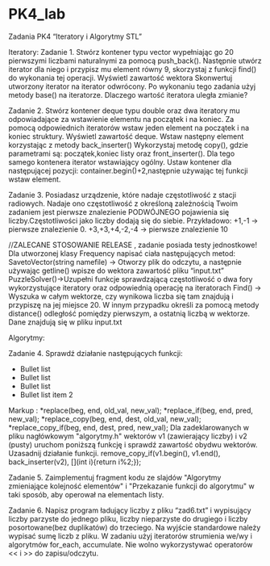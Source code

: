 # PK4_lab
Zadania PK4 “Iteratory i Algorytmy STL”

Iteratory:
Zadanie 1.
Stwórz kontener typu vector wypełniając go 20 pierwszymi liczbami naturalnymi za pomocą push_back(). Następnie utwórz iterator dla niego i przypisz mu element równy 9, skorzystaj z funkcji find() do wykonania tej operacji. Wyświetl zawartość wektora
Skonwertuj utworzony iterator na iterator odwrócony. Po wykonaniu tego zadania użyj metody base() na iteratorze. Dlaczego wartość iteratora uległa zmianie?

Zadanie 2.
Stwórz kontener deque typu double oraz dwa iteratory mu odpowiadające za wstawienie elementu na początek i na koniec.
Za pomocą odpowiednich iteratorów wstaw jeden element na początek i na koniec struktury. Wyświetl zawartość deque.
Wstaw następny element korzystając z metody back_inserter()
Wykorzystaj metodę copy(), gdzie parametrami są: początek,koniec listy oraz front_inserter().
Dla tego samego kontenera iterator wstawiający ogólny. Ustaw kontener dla następującej pozycji: container.begin()+2,następnie używając tej funkcji wstaw element.

Zadanie 3.
Posiadasz urządzenie, które nadaje częstotliwość z stacji radiowych. Nadaje ono częstotliwość z określoną zależnością Twoim zadaniem jest pierwsze znalezienie PODWÓJNEGO pojawienia się liczby.Częstotliwości jako liczby dodają się do siebie.
 Przykładowo: +1,-1 -> pierwsze znalezienie 0. 
  +3,+3,+4,-2,-4 -> pierwsze znalezienie 10
  
  //ZALECANE STOSOWANIE RELEASE , zadanie posiada testy jednostkowe! 
Dla utworzonej klasy Frequency napisać ciała następujących metod:
SavetoVector(string namefile) -> Otworzy plik do odczytu, a następnie używając getline() wpisze do wektora zawartość pliku “input.txt”
PuzzleSolver()->Uzupełni funkcje sprawdzającą częstotliwość o dwa fory wykorzystujące iteratory oraz  odpowiednią operację na iteratorach
Find() -> Wyszuka w całym wektorze, czy wynikowa liczba się tam znajdują i przypiszę na jej miejsce 20. W innym przypadku określi  za pomocą metody distance() odległość pomiędzy pierwszym, a ostatnią liczbą w wektorze.
Dane znajdują się w pliku input.txt

Algorytmy:

Zadanie 4.
Sprawdź działanie następujących funkcji:
* Bullet list
* Bullet list
* Bullet list
* Bullet list item 2

 Markup : *replace(beg, end, old_val, new_val);
	   *replace_if(beg, end, pred, new_val);
	   *replace_copy(beg, end, dest, old_val, new_val);
	   *replace_copy_if(beg, end, dest, pred, new_val);
Dla zadeklarowanych w pliku nagłówkowym "algorytmy.h" wektorów v1 (zawierający liczby) 
i v2 (pusty) uruchom poniższą funkcję i sprawdź zawartość obydwu wektorów. 
Uzasadnij działanie funkcji.
remove_copy_if(v1.begin(), v1.end(), back_inserter(v2), [](int i){return i%2;});

Zadanie 5.
Zaimplementuj fragment kodu ze slajdów "Algorytmy zmieniające kolejność elementów" i "Przekazanie funkcji do algorytmu" w taki sposób, aby operował na elementach listy.

Zadanie 6.
Napisz program ładujący liczby z pliku “zad6.txt” i wypisujący liczby parzyste do jednego pliku, liczby nieparzyste do drugiego i liczby posortowane(bez duplikatów) do trzeciego. Na wyjście standardowe należy wypisać sumę liczb z pliku.
W zadaniu użyj iteratorów strumienia we/wy i algorytmów for_each, accumulate.
Nie wolno wykorzystywać operatorów << i >> do zapisu/odczytu.
    

